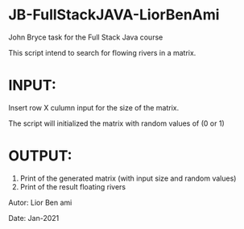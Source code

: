 # JB-FullStackJAVA-LiorBenAmi
John Bryce task for the Full Stack Java course

 This script intend to search for flowing rivers in a matrix.
 # INPUT: 
 Insert row X culumn input for the size of the matrix.
 
 The script will initialized the matrix with random values of (0 or 1)
 # OUTPUT: 
 1) Print of the generated matrix (with input size and random values)
 2) Print of the result floating rivers

 Autor: Lior Ben ami
 
 Date: Jan-2021
